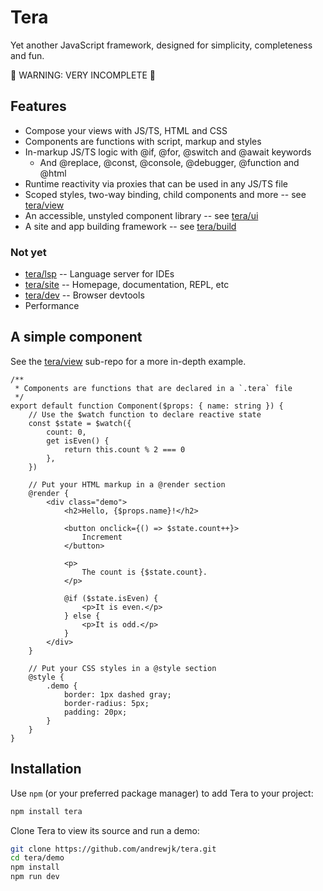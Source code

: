 # Tera

Yet another JavaScript framework, designed for simplicity, completeness and fun.

🚧 WARNING: VERY INCOMPLETE 🚧

## Features

- Compose your views with JS/TS, HTML and CSS
- Components are functions with script, markup and styles
- In-markup JS/TS logic with @if, @for, @switch and @await keywords
  - And @replace, @const, @console, @debugger, @function and @html
- Runtime reactivity via proxies that can be used in any JS/TS file
- Scoped styles, two-way binding, child components and more -- see [tera/view](./view)
- An accessible, unstyled component library -- see [tera/ui](./ui)
- A site and app building framework -- see [tera/build](./build)

### Not yet

- [tera/lsp](./lsp) -- Language server for IDEs
- [tera/site](./site) -- Homepage, documentation, REPL, etc
- [tera/dev](./dev) -- Browser devtools
- Performance

## A simple component

See the [tera/view](./view) sub-repo for a more in-depth example.

```
/**
 * Components are functions that are declared in a `.tera` file
 */
export default function Component($props: { name: string }) {
    // Use the $watch function to declare reactive state
    const $state = $watch({
        count: 0,
        get isEven() {
            return this.count % 2 === 0
        },
    })

    // Put your HTML markup in a @render section
    @render {
        <div class="demo">
            <h2>Hello, {$props.name}!</h2>

            <button onclick={() => $state.count++}>
                Increment
            </button>

            <p>
                The count is {$state.count}.
            </p>

            @if ($state.isEven) {
                <p>It is even.</p>
            } else {
                <p>It is odd.</p>
            }
        </div>
    }

    // Put your CSS styles in a @style section
    @style {
        .demo {
            border: 1px dashed gray;
            border-radius: 5px;
            padding: 20px;
        }
    }
}

```

## Installation

Use `npm` (or your preferred package manager) to add Tera to your project:

```bash
npm install tera
```

Clone Tera to view its source and run a demo:

```bash
git clone https://github.com/andrewjk/tera.git
cd tera/demo
npm install
npm run dev
```
